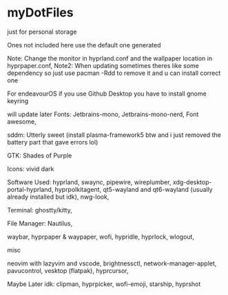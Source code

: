 # myDotFiles

just for personal storage

Ones not included here use the default one generated

Note: Change the monitor in hyprland.conf and the wallpaper location in hyprpaper.conf, 
Note2: When updating sometimes theres like some dependency so just use pacman -Rdd to remove it and u can install correct one

For endeavourOS if you use Github Desktop you have to install gnome keyring

will update later
Fonts:
Jetbrains-mono,
Jetbrains-mono-nerd,
Font awesome,

sddm: Utterly sweet (install plasma-framework5 btw and i just removed the battery part that gave errors lol)

GTK: Shades of Purple

Icons: vivid dark

Software Used:
hyprland,
swaync,
pipewire, wireplumber,
xdg-desktop-portal-hyprland,
hyprpolkitagent,
qt5-wayland and qt6-wayland (usually already installed but idk),
nwg-look,

Terminal: ghostty/kitty, 

File Manager: Nautilus,

waybar,
hyprpaper & waypaper,
wofi,
hypridle,
hyprlock,
wlogout,

misc

neovim with lazyvim and vscode,
brightnessctl,
network-manager-applet,
pavucontrol,
vesktop (flatpak),
hyprcursor,




Maybe Later idk:
clipman,
hyprpicker,
wofi-emoji,
starship,
hyprshot

